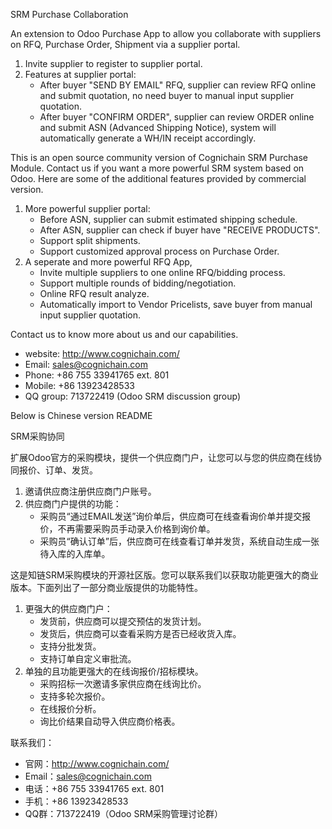SRM Purchase Collaboration

An extension to Odoo Purchase App to allow you collaborate with suppliers on RFQ, Purchase Order, Shipment via a supplier portal.
1. Invite supplier to register to supplier portal.
2. Features at supplier portal:
   - After buyer "SEND BY EMAIL" RFQ, supplier can review RFQ online and submit quotation, no need buyer to manual input supplier quotation.
   - After buyer "CONFIRM ORDER", supplier can review ORDER online and submit ASN (Advanced Shipping Notice), system will automatically generate a WH/IN receipt accordingly.

This is an open source community version of Cognichain SRM Purchase Module. Contact us if you want a more powerful SRM system based on Odoo. Here are some of the additional features provided by commercial version.
1. More powerful supplier portal:
   - Before ASN, supplier can submit estimated shipping schedule.
   - After ASN, supplier can check if buyer have "RECEIVE PRODUCTS".
   - Support split shipments.
   - Support customized approval process on Purchase Order.
2. A seperate and more powerful RFQ App,
   - Invite multiple suppliers to one online RFQ/bidding process.
   - Support multiple rounds of bidding/negotiation.
   - Online RFQ result analyze.
   - Automatically import to Vendor Pricelists, save buyer from manual input supplier quotation.

Contact us to know more about us and our capabilities.
- website: http://www.cognichain.com/
- Email: sales@cognichain.com
- Phone: +86 755 33941765 ext. 801
- Mobile: +86 13923428533
- QQ group: 713722419 (Odoo SRM discussion group)

Below is Chinese version README


SRM采购协同

扩展Odoo官方的采购模块，提供一个供应商门户，让您可以与您的供应商在线协同报价、订单、发货。
1. 邀请供应商注册供应商门户账号。
2. 供应商门户提供的功能：
   - 采购员“通过EMAIL发送”询价单后，供应商可在线查看询价单并提交报价，不再需要采购员手动录入价格到询价单。
   - 采购员“确认订单”后，供应商可在线查看订单并发货，系统自动生成一张待入库的入库单。

这是知链SRM采购模块的开源社区版。您可以联系我们以获取功能更强大的商业版本。下面列出了一部分商业版提供的功能特性。
1. 更强大的供应商门户：
   - 发货前，供应商可以提交预估的发货计划。
   - 发货后，供应商可以查看采购方是否已经收货入库。
   - 支持分批发货。
   - 支持订单自定义审批流。
2. 单独的且功能更强大的在线询报价/招标模块。
   - 采购招标一次邀请多家供应商在线询比价。
   - 支持多轮次报价。
   - 在线报价分析。
   - 询比价结果自动导入供应商价格表。

联系我们：
- 官网：http://www.cognichain.com/
- Email：sales@cognichain.com
- 电话：+86 755 33941765 ext. 801
- 手机：+86 13923428533
- QQ群：713722419（Odoo SRM采购管理讨论群）
